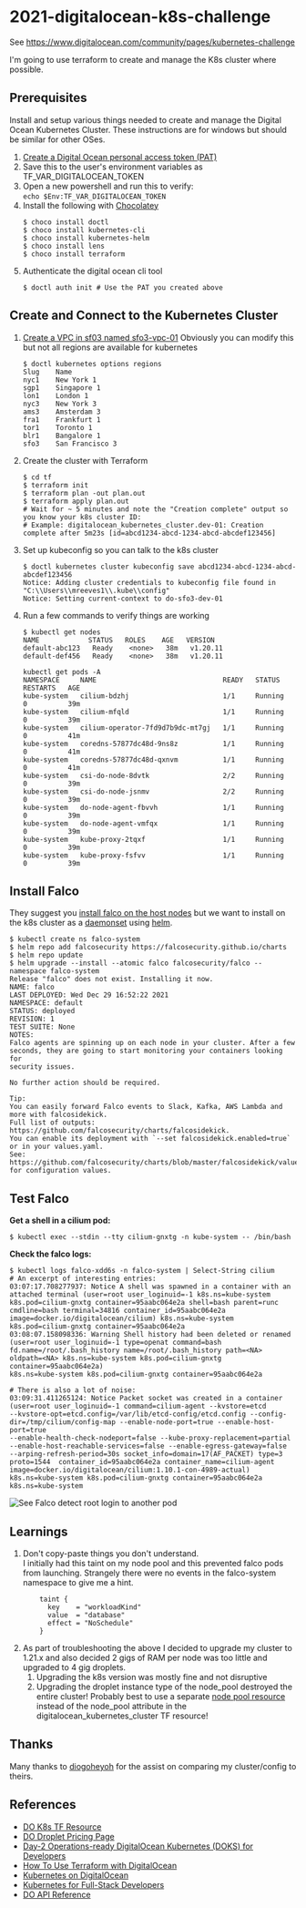 # 2021-digitalocean-k8s-challenge
See https://www.digitalocean.com/community/pages/kubernetes-challenge

I'm going to use terraform to create and manage the K8s cluster where possible.

## Prerequisites

Install and setup various things needed to create and manage the Digital Ocean Kubernetes Cluster.
These instructions are for windows but should be similar for other OSes.

1. [Create a Digital Ocean personal access token (PAT)](https://cloud.digitalocean.com/account/api/tokens/new)
1. Save this to the user's environment variables as TF_VAR_DIGITALOCEAN_TOKEN
1. Open a new powershell and run this to verify:  
   `echo $Env:TF_VAR_DIGITALOCEAN_TOKEN`
1. Install the following with [Chocolatey](https://chocolatey.org/)  
   ```
   $ choco install doctl
   $ choco install kubernetes-cli
   $ choco install kubernetes-helm
   $ choco install lens
   $ choco install terraform
   ```
1. Authenticate the digital ocean cli tool
   ```
   $ doctl auth init # Use the PAT you created above
   ``` 

## Create and Connect to the Kubernetes Cluster
1. [Create a VPC in sf03 named sfo3-vpc-01](https://cloud.digitalocean.com/networking/vpc)
   Obviously you can modify this but not all regions are available for kubernetes
   ```
   $ doctl kubernetes options regions
   Slug    Name
   nyc1    New York 1
   sgp1    Singapore 1
   lon1    London 1
   nyc3    New York 3
   ams3    Amsterdam 3
   fra1    Frankfurt 1
   tor1    Toronto 1
   blr1    Bangalore 1
   sfo3    San Francisco 3
   ```
1. Create the cluster with Terraform
   ```
   $ cd tf
   $ terraform init
   $ terraform plan -out plan.out
   $ terraform apply plan.out
   # Wait for ~ 5 minutes and note the "Creation complete" output so you know your k8s cluster ID:
   # Example: digitalocean_kubernetes_cluster.dev-01: Creation complete after 5m23s [id=abcd1234-abcd-1234-abcd-abcdef123456]
1. Set up kubeconfig so you can talk to the k8s cluster
   ```
   $ doctl kubernetes cluster kubeconfig save abcd1234-abcd-1234-abcd-abcdef123456
   Notice: Adding cluster credentials to kubeconfig file found in "C:\\Users\\mreeves1\\.kube\\config"
   Notice: Setting current-context to do-sfo3-dev-01
   ```
1. Run a few commands to verify things are working
   ``` 
   $ kubectl get nodes
   NAME            STATUS   ROLES    AGE   VERSION
   default-abc123   Ready    <none>   38m   v1.20.11
   default-def456   Ready    <none>   38m   v1.20.11
   
   kubectl get pods -A
   NAMESPACE     NAME                               READY   STATUS    RESTARTS   AGE
   kube-system   cilium-bdzhj                       1/1     Running   0          39m
   kube-system   cilium-mfqld                       1/1     Running   0          39m
   kube-system   cilium-operator-7fd9d7b9dc-mt7gj   1/1     Running   0          41m
   kube-system   coredns-57877dc48d-9ns8z           1/1     Running   0          41m
   kube-system   coredns-57877dc48d-qxnvm           1/1     Running   0          41m
   kube-system   csi-do-node-8dvtk                  2/2     Running   0          39m
   kube-system   csi-do-node-jsnmv                  2/2     Running   0          39m
   kube-system   do-node-agent-fbvvh                1/1     Running   0          39m
   kube-system   do-node-agent-vmfqx                1/1     Running   0          39m
   kube-system   kube-proxy-2tqxf                   1/1     Running   0          39m
   kube-system   kube-proxy-fsfvv                   1/1     Running   0          39m
   ```

## Install Falco

They suggest you [install falco on the host nodes](https://falco.org/docs/getting-started/installation/) 
but we want to install on the k8s cluster as a [daemonset](https://falco.org/docs/getting-started/deployment/)
using [helm](https://github.com/falcosecurity/charts/tree/master/falco).

```
$ kubectl create ns falco-system
$ helm repo add falcosecurity https://falcosecurity.github.io/charts
$ helm repo update
$ helm upgrade --install --atomic falco falcosecurity/falco --namespace falco-system
Release "falco" does not exist. Installing it now.
NAME: falco
LAST DEPLOYED: Wed Dec 29 16:52:22 2021
NAMESPACE: default
STATUS: deployed
REVISION: 1
TEST SUITE: None
NOTES:
Falco agents are spinning up on each node in your cluster. After a few
seconds, they are going to start monitoring your containers looking for
security issues.

No further action should be required.

Tip:
You can easily forward Falco events to Slack, Kafka, AWS Lambda and more with falcosidekick.
Full list of outputs: https://github.com/falcosecurity/charts/falcosidekick.
You can enable its deployment with `--set falcosidekick.enabled=true` or in your values.yaml.
See: https://github.com/falcosecurity/charts/blob/master/falcosidekick/values.yaml for configuration values.

```

## Test Falco

**Get a shell in a cilium pod:**
```
$ kubectl exec --stdin --tty cilium-gnxtg -n kube-system -- /bin/bash
```

**Check the falco logs:**
```
$ kubectl logs falco-xdd6s -n falco-system | Select-String cilium
# An excerpt of interesting entries:
03:07:17.708277937: Notice A shell was spawned in a container with an attached terminal (user=root user_loginuid=-1 k8s.ns=kube-system
k8s.pod=cilium-gnxtg container=95aabc064e2a shell=bash parent=runc cmdline=bash terminal=34816 container_id=95aabc064e2a
image=docker.io/digitalocean/cilium) k8s.ns=kube-system k8s.pod=cilium-gnxtg container=95aabc064e2a
03:08:07.158098336: Warning Shell history had been deleted or renamed (user=root user_loginuid=-1 type=openat command=bash
fd.name=/root/.bash_history name=/root/.bash_history path=<NA> oldpath=<NA> k8s.ns=kube-system k8s.pod=cilium-gnxtg container=95aabc064e2a)
k8s.ns=kube-system k8s.pod=cilium-gnxtg container=95aabc064e2a

# There is also a lot of noise:
03:09:31.411265124: Notice Packet socket was created in a container (user=root user_loginuid=-1 command=cilium-agent --kvstore=etcd
--kvstore-opt=etcd.config=/var/lib/etcd-config/etcd.config --config-dir=/tmp/cilium/config-map --enable-node-port=true --enable-host-port=true
--enable-health-check-nodeport=false --kube-proxy-replacement=partial --enable-host-reachable-services=false --enable-egress-gateway=false
--arping-refresh-period=30s socket_info=domain=17(AF_PACKET) type=3 proto=1544  container_id=95aabc064e2a container_name=cilium-agent
image=docker.io/digitalocean/cilium:1.10.1-con-4989-actual) k8s.ns=kube-system k8s.pod=cilium-gnxtg container=95aabc064e2a k8s.ns=kube-system
```

![See Falco detect root login to another pod](/img/falco-demo.png)

## Learnings

1. Don't copy-paste things you don't understand.  
   I initially had this taint on my node pool and this prevented falco pods from launching. 
   Strangely there were no events in the falco-system namespace to give me a hint.  
   ```
       taint {
         key    = "workloadKind"
         value  = "database"
         effect = "NoSchedule"
       }
   ```
1. As part of troubleshooting the above I decided to upgrade my cluster to 1.21.x and also decided 2 gigs of RAM per
   node was too little and upgraded to 4 gig droplets.
   1. Upgrading the k8s version was mostly fine and not disruptive
   2. Upgrading the droplet instance type of the node_pool destroyed the entire cluster! Probably best to use a separate
      [node pool resource](https://registry.terraform.io/providers/digitalocean/digitalocean/latest/docs/resources/kubernetes_node_pool)
      instead of the node_pool attribute in the digitalocean_kubernetes_cluster TF resource! 

## Thanks

Many thanks to [diogoheyoh](https://github.com/IrregularLine/digital-ocean-challenge) for the assist on comparing my 
cluster/config to theirs.

## References

* [DO K8s TF Resource](https://registry.terraform.io/providers/digitalocean/digitalocean/latest/docs/resources/kubernetes_cluster)
* [DO Droplet Pricing Page](https://slugs.do-api.dev/)
* [Day-2 Operations-ready DigitalOcean Kubernetes (DOKS) for Developers](https://github.com/digitalocean/Kubernetes-Starter-Kit-Developers)
* [How To Use Terraform with DigitalOcean](https://www.digitalocean.com/community/tutorials/how-to-use-terraform-with-digitalocean)
* [Kubernetes on DigitalOcean ](https://docs.digitalocean.com/products/kubernetes/)
* [Kubernetes for Full-Stack Developers](https://www.digitalocean.com/community/curriculums/kubernetes-for-full-stack-developers)
* [DO API Reference](https://docs.digitalocean.com/reference/api/api-reference/)